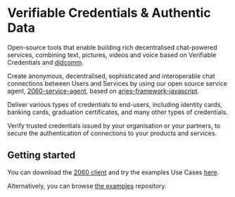 # Verifiable Credentials & Authentic Data

Open-source tools that enable building rich decentralised chat-powered services, combining text, pictures, videos and voice based on Verifiable Credentials and [didcomm](https://github.com/decentralized-identity/didcomm-messaging).

Create anonymous, decentralised, sophisticated and interoperable chat connections between Users and Services by using our open source service agent, [2060-service-agent](https://github.com/2060-io/2060-service-agent), based on [aries-framework-javascript](https://github.com/hyperledger/aries-framework-javascript).

Deliver various types of credentials to end-users, including identity cards, banking cards, graduation certificates, and many other types of credentials.

Verify trusted credentials issued by your organisation or your partners, to secure the authentication of connections to your products and services.

## Getting started

You can download the [2060 client](https://2060.io/#download) and try the examples Use Cases [here](https://2060.io/use-cases/).

Alternatively, you can browse [the examples](https://github.com/2060-io/2060-chatbot-examples) repository. 


